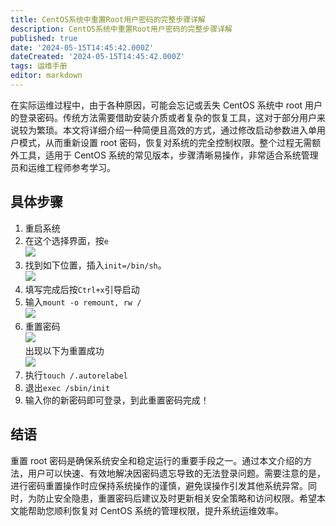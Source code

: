 ```yaml
---
title: CentOS系统中重置Root用户密码的完整步骤详解
description: CentOS系统中重置Root用户密码的完整步骤详解
published: true
date: '2024-05-15T14:45:42.000Z'
dateCreated: '2024-05-15T14:45:42.000Z'
tags: 运维手册
editor: markdown
---
```


在实际运维过程中，由于各种原因，可能会忘记或丢失 CentOS 系统中 root 用户的登录密码。传统方法需要借助安装介质或者复杂的恢复工具，这对于部分用户来说较为繁琐。本文将详细介绍一种简便且高效的方式，通过修改启动参数进入单用户模式，从而重新设置 root 密码，恢复对系统的完全控制权限。整个过程无需额外工具，适用于 CentOS 系统的常见版本，步骤清晰易操作，非常适合系统管理员和运维工程师参考学习。

<!-- more -->

## 具体步骤

1.  重启系统
2.  在这个选择界面，按`e`\
    ![](https://lbs-images.oss-cn-shanghai.aliyuncs.com/20250425144409924.png)
3.  找到如下位置，插入`init=/bin/sh`。\
    ![](https://lbs-images.oss-cn-shanghai.aliyuncs.com/20250425144409940.png)
4.  填写完成后按`Ctrl+x`引导启动
5.  输入`mount -o remount, rw /`\
    ![](https://lbs-images.oss-cn-shanghai.aliyuncs.com/20250425144409981.png)
6.  重置密码\
    ![](https://lbs-images.oss-cn-shanghai.aliyuncs.com/20250425144409937.png)\
    出现以下为重置成功\
    ![](https://lbs-images.oss-cn-shanghai.aliyuncs.com/20250425144409928.png)
7.  执行`touch /.autorelabel`
8.  退出`exec /sbin/init`
9.  输入你的新密码即可登录，到此重置密码完成！

## 结语

重置 root 密码是确保系统安全和稳定运行的重要手段之一。通过本文介绍的方法，用户可以快速、有效地解决因密码遗忘导致的无法登录问题。需要注意的是，进行密码重置操作时应保持系统操作的谨慎，避免误操作引发其他系统异常。同时，为防止安全隐患，重置密码后建议及时更新相关安全策略和访问权限。希望本文能帮助您顺利恢复对 CentOS 系统的管理权限，提升系统运维效率。